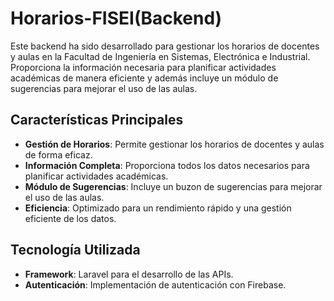 # Horarios-FISEI(Backend)

Este backend ha sido desarrollado para gestionar los horarios de docentes y aulas en la Facultad de Ingeniería en Sistemas, Electrónica e Industrial. Proporciona la información necesaria para planificar actividades académicas de manera eficiente y además incluye un módulo de sugerencias para mejorar el uso de las aulas.

## Características Principales

- **Gestión de Horarios**: Permite gestionar los horarios de docentes y aulas de forma eficaz.
- **Información Completa**: Proporciona todos los datos necesarios para planificar actividades académicas.
- **Módulo de Sugerencias**: Incluye un buzon de sugerencias para mejorar el uso de las aulas.
- **Eficiencia**: Optimizado para un rendimiento rápido y una gestión eficiente de los datos.

## Tecnología Utilizada

- **Framework**: Laravel para el desarrollo de las APIs.
- **Autenticación**: Implementación de autenticación con Firebase.
